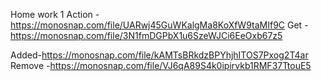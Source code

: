 Home work 1
Action - https://monosnap.com/file/UARwj45GuWKalgMa8KoXfW9taMIf9C
Get - https://monosnap.com/file/3N1fmDGPbX1u6SzeWJCi6EeOxb67z5

Added-https://monosnap.com/file/kAMTsBRkdzBPYhjhITOS7Pxog2T4ar
Remove -https://monosnap.com/file/VJ6qA89S4k0ipirvkb1RMF37TtouE5
